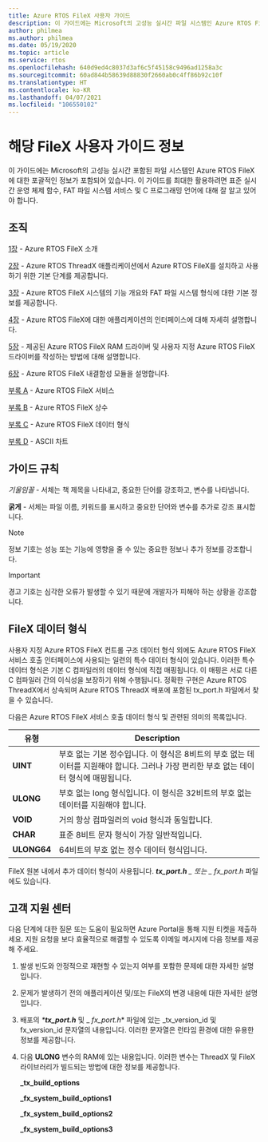 ```yaml
---
title: Azure RTOS FileX 사용자 가이드
description: 이 가이드에는 Microsoft의 고성능 실시간 파일 시스템인 Azure RTOS FileX에 대한 포괄적인 정보가 포함되어 있습니다.
author: philmea
ms.author: philmea
ms.date: 05/19/2020
ms.topic: article
ms.service: rtos
ms.openlocfilehash: 640d9ed4c8037d3af6c5f45158c9496ad1258a3c
ms.sourcegitcommit: 60ad844b58639d88830f2660ab0c4ff86b92c10f
ms.translationtype: HT
ms.contentlocale: ko-KR
ms.lasthandoff: 04/07/2021
ms.locfileid: "106550102"
---
```

# <a name="about-this-filex-user-guide"></a>해당 FileX 사용자 가이드 정보

이 가이드에는 Microsoft의 고성능 실시간 포함된 파일 시스템인 Azure RTOS FileX에 대한 포괄적인 정보가 포함되어 있습니다. 이 가이드를 최대한 활용하려면 표준 실시간 운영 체제 함수, FAT 파일 시스템 서비스 및 C 프로그래밍 언어에 대해 잘 알고 있어야 합니다.

## <a name="organization"></a>조직

[1장](chapter1.md) - Azure RTOS FileX 소개

[2장](chapter2.md) - Azure RTOS ThreadX 애플리케이션에서 Azure RTOS FileX를 설치하고 사용하기 위한 기본 단계를 제공합니다.

[3장](chapter3.md) - Azure RTOS FileX 시스템의 기능 개요와 FAT 파일 시스템 형식에 대한 기본 정보를 제공합니다.

[4장](chapter4.md) - Azure RTOS FileX에 대한 애플리케이션의 인터페이스에 대해 자세히 설명합니다.

[5장](chapter5.md) - 제공된 Azure RTOS FileX RAM 드라이버 및 사용자 지정 Azure RTOS FileX 드라이버를 작성하는 방법에 대해 설명합니다.

[6장](chapter6.md) - Azure RTOS FileX 내결함성 모듈을 설명합니다.

[부록 A](appendix-a.md) - Azure RTOS FileX 서비스

[부록 B](appendix-b.md) - Azure RTOS FileX 상수

[부록 C](appendix-c.md) - Azure RTOS FileX 데이터 형식

[부록 D](appendix-d.md) - ASCII 차트

## <a name="guide-conventions"></a>가이드 규칙

*기울임꼴* - 서체는 책 제목을 나타내고, 중요한 단어를 강조하고, 변수를 나타냅니다.

**굵게** - 서체는 파일 이름, 키워드를 표시하고 중요한 단어와 변수를 추가로 강조 표시합니다.

> [!NOTE]
> 정보 기호는 성능 또는 기능에 영향을 줄 수 있는 중요한 정보나 추가 정보를 강조합니다.

> [!IMPORTANT]
> 경고 기호는 심각한 오류가 발생할 수 있기 때문에 개발자가 피해야 하는 상황을 강조합니다.

## <a name="filex-data-types"></a>FileX 데이터 형식

사용자 지정 Azure RTOS FileX 컨트롤 구조 데이터 형식 외에도 Azure RTOS FileX 서비스 호출 인터페이스에 사용되는 일련의 특수 데이터 형식이 있습니다. 이러한 특수 데이터 형식은 기본 C 컴파일러의 데이터 형식에 직접 매핑됩니다. 이 매핑은 서로 다른 C 컴파일러 간의 이식성을 보장하기 위해 수행됩니다. 정확한 구현은 Azure RTOS ThreadX에서 상속되며 Azure RTOS ThreadX 배포에 포함된 tx_port.h 파일에서 찾을 수 있습니다.

다음은 Azure RTOS FileX 서비스 호출 데이터 형식 및 관련된 의미의 목록입니다.

| 유형  | Description  |
|---|---|
| **UINT** | 부호 없는 기본 정수입니다. 이 형식은 8비트의 부호 없는 데이터를 지원해야 합니다. 그러나 가장 편리한 부호 없는 데이터 형식에 매핑됩니다. |
| **ULONG** | 부호 없는 long 형식입니다. 이 형식은 32비트의 부호 없는 데이터를 지원해야 합니다. |
| **VOID** | 거의 항상 컴파일러의 void 형식과 동일합니다. |
| **CHAR** | 표준 8비트 문자 형식이 가장 일반적입니다. |
| **ULONG64** | 64비트의 부호 없는 정수 데이터 형식입니다. |

FileX 원본 내에서 추가 데이터 형식이 사용됩니다. ***tx_port.h** _ 또는 _ *_fx_port.h_** 파일에도 있습니다.

## <a name="customer-support-center"></a>고객 지원 센터

다음 단계에 대한 질문 또는 도움이 필요하면 Azure Portal을 통해 지원 티켓을 제출하세요. 지원 요청을 보다 효율적으로 해결할 수 있도록 이메일 메시지에 다음 정보를 제공해 주세요.

1. 발생 빈도와 안정적으로 재현할 수 있는지 여부를 포함한 문제에 대한 자세한 설명입니다.
2. 문제가 발생하기 전의 애플리케이션 및/또는 FileX의 변경 내용에 대한 자세한 설명입니다.
3. 배포의 _***tx_port.h**_ 및 _ *_fx_port.h_** 파일에 있는 _tx_version_id 및 fx_version_id 문자열의 내용입니다. 이러한 문자열은 런타임 환경에 대한 유용한 정보를 제공합니다.
4. 다음 **ULONG** 변수의 RAM에 있는 내용입니다. 이러한 변수는 ThreadX 및 FileX 라이브러리가 빌드되는 방법에 대한 정보를 제공합니다.

    **_tx_build_options**

    **_fx_system_build_options1**

    **_fx_system_build_options2**

    **_fx_system_build_options3**
